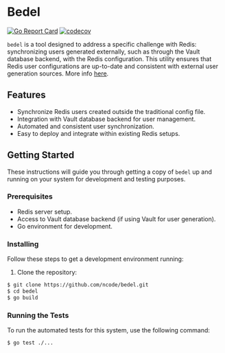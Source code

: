 # Bedel 

[![Go Report Card](https://goreportcard.com/badge/github.com/ncode/bedel)](https://goreportcard.com/report/github.com/ncode/bedel)
[![codecov](https://codecov.io/gh/ncode/bedel/graph/badge.svg?token=N98KAO33K5)](https://codecov.io/gh/ncode/bedel)

`bedel` is a tool designed to address a specific challenge with Redis: synchronizing users generated externally, such as through the Vault database backend, with the Redis configuration. This utility ensures that Redis user configurations are up-to-date and consistent with external user generation sources. More info [here](https://github.com/redis/redis/issues/7988).

## Features

- Synchronize Redis users created outside the traditional config file.
- Integration with Vault database backend for user management.
- Automated and consistent user synchronization.
- Easy to deploy and integrate within existing Redis setups.

## Getting Started

These instructions will guide you through getting a copy of `bedel` up and running on your system for development and testing purposes.

### Prerequisites

- Redis server setup.
- Access to Vault database backend (if using Vault for user generation).
- Go environment for development.

### Installing

Follow these steps to get a development environment running:

1. Clone the repository:
```bash
$ git clone https://github.com/ncode/bedel.git
$ cd bedel
$ go build
```

### Running the Tests

To run the automated tests for this system, use the following command:

```bash
$ go test ./...
```
  
